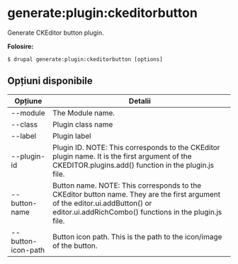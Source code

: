 # generate:plugin:ckeditorbutton
Generate CKEditor button plugin.

**Folosire:**
```
$ drupal generate:plugin:ckeditorbutton [options]
```

## Opțiuni disponibile
Opțiune | Detalii
-------|-------------
--module | The Module name.
--class | Plugin class name
--label | Plugin label
--plugin-id | Plugin ID. NOTE: This corresponds to the CKEditor plugin name. It is the first argument of the CKEDITOR.plugins.add() function in the plugin.js file.
--button-name | Button name. NOTE: This corresponds to the CKEditor button name. They are the first argument of the editor.ui.addButton() or editor.ui.addRichCombo() functions in the plugin.js file.
--button-icon-path | Button icon path. This is the path to the icon/image of the button.
